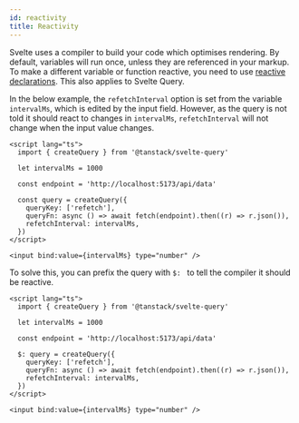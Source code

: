 ```yaml
---
id: reactivity
title: Reactivity
---
```


Svelte uses a compiler to build your code which optimises rendering. By default, variables will run once, unless they are referenced in your markup. To make a different variable or function reactive, you need to use [reactive declarations](https://svelte.dev/tutorial/reactive-declarations). This also applies to Svelte Query.

In the below example, the `refetchInterval` option is set from the variable `intervalMs`, which is edited by the input field. However, as the query is not told it should react to changes in `intervalMs`, `refetchInterval` will not change when the input value changes.

```svelte
<script lang="ts">
  import { createQuery } from '@tanstack/svelte-query'

  let intervalMs = 1000

  const endpoint = 'http://localhost:5173/api/data'

  const query = createQuery({
    queryKey: ['refetch'],
    queryFn: async () => await fetch(endpoint).then((r) => r.json()),
    refetchInterval: intervalMs,
  })
</script>

<input bind:value={intervalMs} type="number" />
```

To solve this, you can prefix the query with `$: ` to tell the compiler it should be reactive.

```svelte
<script lang="ts">
  import { createQuery } from '@tanstack/svelte-query'

  let intervalMs = 1000

  const endpoint = 'http://localhost:5173/api/data'

  $: query = createQuery({
    queryKey: ['refetch'],
    queryFn: async () => await fetch(endpoint).then((r) => r.json()),
    refetchInterval: intervalMs,
  })
</script>

<input bind:value={intervalMs} type="number" />
```
